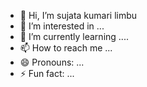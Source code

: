 - 👋 Hi, I’m sujata kumari limbu
- 👀 I’m interested in ...
- 🌱 I’m currently learning ....
- 📫 How to reach me ...
- 😄 Pronouns: ...
- ⚡ Fun fact: ...

<!---
tolilimbu2/tolilimbu2 is a ✨ special ✨ repository because its `README.md` (this file) appears on your GitHub profile.
You can click the Preview link to take a look at your changes.
--->
